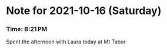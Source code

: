 # Note for 2021-10-16 (Saturday)
### Time: 8:21 PM

Spent the afternoon with Laura today at Mt Tabor
